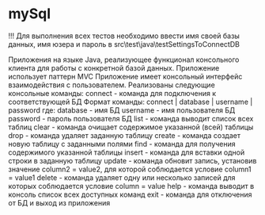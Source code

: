# mySql

!!! Для выполнения всех тестов необходимо ввести имя своей базы данных, имя юзера и пароль в src\test\java\testSettingsToConnectDB

Приложения на языке Java, 
реализующее функционал консольного клиента для работы с конкретной базой данных. 
Приложение использует паттерн MVC
Приложение имеет консольный интерфейс взаимодействия с пользователем.
Реализованы следующие консольные команды:
сonnect - команда для подключения к соответствующей БД
    Формат команды: connect | database | username | password
      где: database - имя БД
            username -  имя пользователя БД
            password - пароль пользователя БД
list - команда выводит список всех таблиц
clear - команда очищает содержимое указанной (всей) таблицы
drop - команда удаляет заданную таблицу
create - команда создает новую таблицу с заданными полями
find - команда для получения содержимого указанной таблицы
insert - команда для вставки одной строки в заданную таблицу
update - команда обновит запись, установив значение column2 = value2, для которой соблюдается условие column1 = value1
delete - команда удаляет одну или несколько записей для которых соблюдается условие column = value
help - команда выводит в консоль список всех доступных команд
exit - команда для отключения от БД и выход из приложения
